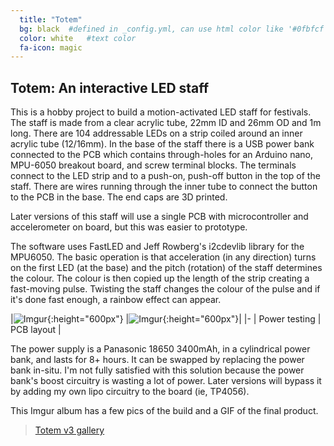 ```yaml
---
  title: "Totem"
  bg: black  #defined in _config.yml, can use html color like '#0fbfcf'
  color: white   #text color
  fa-icon: magic
---
```


## Totem: An interactive LED staff

This is a hobby project to build a motion-activated LED staff for festivals. The staff is made from a clear acrylic tube, 22mm ID and 26mm OD and 1m long. There are 104 addressable LEDs on a strip coiled around an inner acrylic tube (12/16mm). In the base of the staff there is a USB power bank connected to the PCB which contains through-holes for an Arduino nano, MPU-6050 breakout board, and screw terminal blocks. The terminals connect to the LED strip and to a push-on, push-off button in the top of the staff. There are wires running through the inner tube to connect the button to the PCB in the base. The end caps are 3D printed.

Later versions of this staff will use a single PCB with microcontroller and accelerometer on board, but this was easier to prototype. 

The software uses FastLED and Jeff Rowberg's i2cdevlib library for the MPU6050. The basic operation is that acceleration (in any direction) turns on the first LED (at the base) and the pitch (rotation) of the staff determines the colour. The colour is then copied up the length of the strip creating a fast-moving pulse. Twisting the staff changes the colour of the pulse and if it's done fast enough, a rainbow effect can appear.

|![Imgur](https://i.imgur.com/V66UiSx.jpg){:height="600px"} |![Imgur](https://i.imgur.com/4BWzkLG.png){:height="600px"}|
|-
| Power testing | PCB layout | 

The power supply is a Panasonic 18650 3400mAh, in a cylindrical power bank, and lasts for 8+ hours. It can be swapped by replacing the power bank in-situ. I'm not fully satisfied with this solution because the power bank's boost circuitry is wasting a lot of power. Later versions will bypass it by adding my own lipo circuitry to the board (ie, TP4056).

This Imgur album has a few pics of the build and a GIF of the final product.
<blockquote class="imgur-embed-pub" lang="en" data-id="a/6R319Br"><a href="//imgur.com/6R319Br">Totem v3 gallery</a></blockquote><script async src="//s.imgur.com/min/embed.js" charset="utf-8"></script>